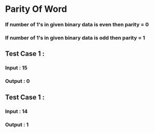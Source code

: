 # Parity Of Word
### If number of 1's in given binary data is even then parity = 0
### If number of 1's in given binary data is odd then parity = 1

## Test Case 1 :

### Input : 15
### Output : 0

## Test Case 1 :

### Input : 14
### Output : 1